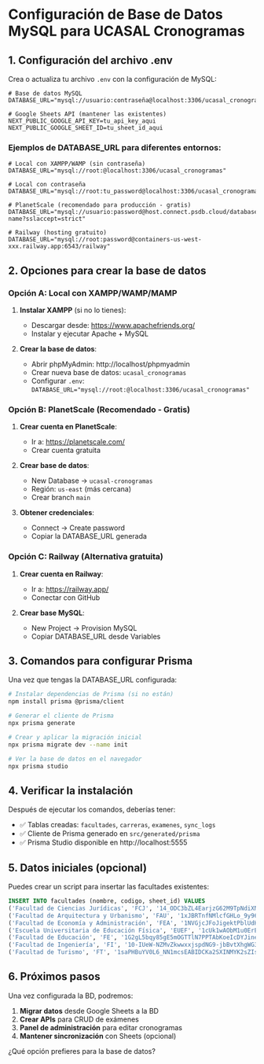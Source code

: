 # Configuración de Base de Datos MySQL para UCASAL Cronogramas

## 1. Configuración del archivo .env

Crea o actualiza tu archivo `.env` con la configuración de MySQL:

```env
# Base de datos MySQL
DATABASE_URL="mysql://usuario:contraseña@localhost:3306/ucasal_cronogramas"

# Google Sheets API (mantener las existentes)
NEXT_PUBLIC_GOOGLE_API_KEY=tu_api_key_aqui
NEXT_PUBLIC_GOOGLE_SHEET_ID=tu_sheet_id_aqui
```

### Ejemplos de DATABASE_URL para diferentes entornos:

```env
# Local con XAMPP/WAMP (sin contraseña)
DATABASE_URL="mysql://root:@localhost:3306/ucasal_cronogramas"

# Local con contraseña
DATABASE_URL="mysql://root:tu_password@localhost:3306/ucasal_cronogramas"

# PlanetScale (recomendado para producción - gratis)
DATABASE_URL="mysql://usuario:password@host.connect.psdb.cloud/database-name?sslaccept=strict"

# Railway (hosting gratuito)
DATABASE_URL="mysql://root:password@containers-us-west-xxx.railway.app:6543/railway"
```

## 2. Opciones para crear la base de datos

### Opción A: Local con XAMPP/WAMP/MAMP

1. **Instalar XAMPP** (si no lo tienes):
   - Descargar desde: https://www.apachefriends.org/
   - Instalar y ejecutar Apache + MySQL

2. **Crear la base de datos**:
   - Abrir phpMyAdmin: http://localhost/phpmyadmin
   - Crear nueva base de datos: `ucasal_cronogramas`
   - Configurar `.env`: `DATABASE_URL="mysql://root:@localhost:3306/ucasal_cronogramas"`

### Opción B: PlanetScale (Recomendado - Gratis)

1. **Crear cuenta en PlanetScale**:
   - Ir a: https://planetscale.com/
   - Crear cuenta gratuita

2. **Crear base de datos**:
   - New Database → `ucasal-cronogramas`
   - Región: `us-east` (más cercana)
   - Crear branch `main`

3. **Obtener credenciales**:
   - Connect → Create password
   - Copiar la DATABASE_URL generada

### Opción C: Railway (Alternativa gratuita)

1. **Crear cuenta en Railway**:
   - Ir a: https://railway.app/
   - Conectar con GitHub

2. **Crear base MySQL**:
   - New Project → Provision MySQL
   - Copiar DATABASE_URL desde Variables

## 3. Comandos para configurar Prisma

Una vez que tengas la DATABASE_URL configurada:

```bash
# Instalar dependencias de Prisma (si no están)
npm install prisma @prisma/client

# Generar el cliente de Prisma
npx prisma generate

# Crear y aplicar la migración inicial
npx prisma migrate dev --name init

# Ver la base de datos en el navegador
npx prisma studio
```

## 4. Verificar la instalación

Después de ejecutar los comandos, deberías tener:

- ✅ Tablas creadas: `facultades`, `carreras`, `examenes`, `sync_logs`
- ✅ Cliente de Prisma generado en `src/generated/prisma`
- ✅ Prisma Studio disponible en http://localhost:5555

## 5. Datos iniciales (opcional)

Puedes crear un script para insertar las facultades existentes:

```sql
INSERT INTO facultades (nombre, codigo, sheet_id) VALUES
('Facultad de Ciencias Jurídicas', 'FCJ', '14_ODC3bZL4EarjzG62M9TpNdiXNUYG8aymy1QsHu_qc'),
('Facultad de Arquitectura y Urbanismo', 'FAU', '1xJBRTnfNMlcfGHLo_9y96taH5JCNdlIw_fYiuAIy7kQ'),
('Facultad de Economía y Administración', 'FEA', '1NVGjcJFoJigektPblUdHuzGqVsY7PiD-hZuLBqe4MNk'),
('Escuela Universitaria de Educación Física', 'EUEF', '1cUk1wAObM1u0ErEIh98XXz6NTxGcKLVt3orJczSgCAU'),
('Facultad de Educación', 'FE', '1G2gL5bqy85gE5mOGTTlN7PPTAbKoeIcDYJineSPqut0'),
('Facultad de Ingeniería', 'FI', '10-IUeW-NZMvZkwwxxjspdNG9-jbBvtXhgWG3Bcwxqr0'),
('Facultad de Turismo', 'FT', '1saPHBuYV0L6_NN1mcsEABIDCKa2SXINMYK2sZIsOxwo');
```

## 6. Próximos pasos

Una vez configurada la BD, podremos:

1. **Migrar datos** desde Google Sheets a la BD
2. **Crear APIs** para CRUD de exámenes
3. **Panel de administración** para editar cronogramas
4. **Mantener sincronización** con Sheets (opcional)

¿Qué opción prefieres para la base de datos? 